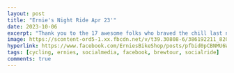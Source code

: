 ```yaml
---
layout: post
title: "Ernie's Night Ride Apr 23'"
date: 2023-10-06
excerpt: "Thank you to the 17 awesome folks who braved the chill last night on our maiden voyage on the newly reopened Towpath! We rode from the Lake Ave Trailhead south on the Towpath and tackled the Sippo Valley Trail. No barriers in sight!"
image: https://scontent-ord5-1.xx.fbcdn.net/v/t39.30808-6/386192211_820089846790899_4706975568277450472_n.jpg?stp=cp6_dst-jpg&_nc_cat=109&ccb=1-7&_nc_sid=3635dc&_nc_ohc=Dz7jlPO89-YAX9Kmda5&_nc_ht=scontent-ord5-1.xx&oh=00_AfBrIWoP9V09zTuUsAqOOoMjamXyWfZx__Ew3eNYW8Ak7g&oe=6570BEEC
hyperlink: https://www.facebook.com/ErniesBikeShop/posts/pfbid0pCBNMU6WyM6HNho9UJSCaUdtdJXchHfQYAtYhQKT8EyY7FXaRSFsYMmWn4HPaKVQl
tags: [cycling, ernies, socialmedia, facebook, brewtour, socialride]
comments: true
---
```

